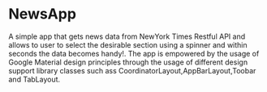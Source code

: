 # NewsApp
A simple app that gets news data from NewYork Times Restful API and allows to user to select the desirable section using a spinner and 
within seconds the data becomes handy!. The app is empowered by the usage of Google Material design principles through the usage of 
different design support library classes such ass CoordinatorLayout,AppBarLayout,Toobar and TabLayout.
